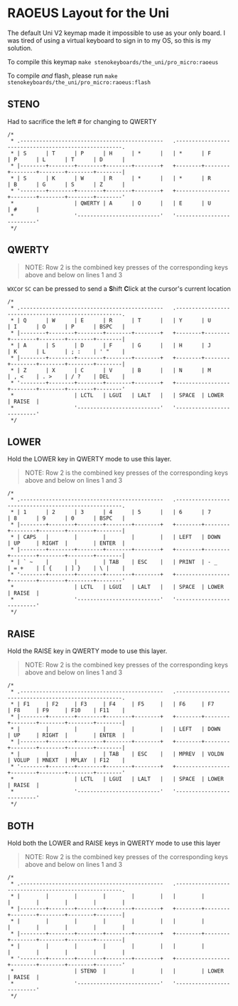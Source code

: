 # RAOEUS Layout for the Uni

The default Uni V2 keymap made it impossible to use as your only board. I was tired of using a virtual keyboard to sign in to my OS, so this is my solution.

To compile this keymap `make stenokeyboards/the_uni/pro_micro:raoeus`

To compile _and_ flash, please run `make stenokeyboards/the_uni/pro_micro:raoeus:flash`

## STENO

Had to sacrifice the left # for changing to QWERTY

    /* 
     * .---------------------------------------------   .-----------------------------------------------------.
     * | S      | T      | P      | H      | *      |   | *      | F      | P      | L      | T      | D      |
     * |--------+--------+--------+--------+--------+   +--------+--------+--------+--------+--------+--------|
     * | S      | K      | W      | R      | *      |   | *      | R      | B      | G      | S      | Z      |
     * '--------+--------+--------+--------+--------+   +-----------------+--------+--------+--------+--------'
     *                   | QWERTY | A      | O      |   | E      | U      | #      | 
     *                   '--------------------------'   '--------------------------'
     */

## QWERTY

> NOTE: Row 2 is the combined key presses of the corresponding keys above and below on lines 1 and 3

`WXC`or `SC` can be pressed to send a **S**hift **C**lick at the cursor's current location

    /*
     * .---------------------------------------------   .-----------------------------------------------------.
     * | Q      | W      | E      | R      | T      |   | Y      | U      | I      | O      | P      | BSPC   |
     * |--------+--------+--------+--------+--------+   +--------+--------+--------+--------+--------+--------|
     * | A      | S      | D      | F      | G      |   | H      | J      | K      | L      | ; :    | ' "    |
     * |--------+--------+--------+--------+--------+   +--------+--------+--------+--------+--------+--------|
     * | Z      | X      | C      | V      | B      |   | N      | M      | , <    | . >    | / ?    | DEL    |
     * '--------+--------+--------+--------+--------+   +-----------------+--------+--------+--------+--------'
     *                   | LCTL   | LGUI   | LALT   |   | SPACE  | LOWER  | RAISE  | 
     *                   '--------------------------'   '--------------------------'
     */

## LOWER

Hold the LOWER key in QWERTY mode to use this layer.

> NOTE: Row 2 is the combined key presses of the corresponding keys above and below on lines 1 and 3

    /* 
     * .---------------------------------------------   .-----------------------------------------------------.
     * | 1      | 2      | 3      | 4      | 5      |   | 6      | 7      | 8      | 9      | 0      | BSPC   |
     * |--------+--------+--------+--------+--------+   +--------+--------+--------+--------+--------+--------|
     * | CAPS   |        |        |        |        |   | LEFT   | DOWN   | UP     | RIGHT  |        | ENTER  |
     * |--------+--------+--------+--------+--------+   +--------+--------+--------+--------+--------+--------|
     * | ` ~    |        |        | TAB    | ESC    |   | PRINT  | - _    | = +    | [ {    | ] }    | \ |    |
     * '--------+--------+--------+--------+--------+   +-----------------+--------+--------+--------+--------'
     *                   | LCTL   | LGUI   | LALT   |   | SPACE  | LOWER  | RAISE  | 
     *                   '--------------------------'   '--------------------------'
     */

## RAISE

Hold the RAISE key in QWERTY mode to use this layer.

> NOTE: Row 2 is the combined key presses of the corresponding keys above and below on lines 1 and 3

    /* 
     * .---------------------------------------------   .-----------------------------------------------------.
     * | F1     | F2     | F3     | F4     | F5     |   | F6     | F7     | F8     | F9     | F10    | F11    |
     * |--------+--------+--------+--------+--------+   +--------+--------+--------+--------+--------+--------|
     * |        |        |        |        |        |   | LEFT   | DOWN   | UP     | RIGHT  |        | ENTER  |
     * |--------+--------+--------+--------+--------+   +--------+--------+--------+--------+--------+--------|
     * |        |        |        | TAB    | ESC    |   | MPREV  | VOLDN  | VOLUP  | MNEXT  | MPLAY  | F12    |
     * '--------+--------+--------+--------+--------+   +-----------------+--------+--------+--------+--------'
     *                   | LCTL   | LGUI   | LALT   |   | SPACE  | LOWER  | RAISE  | 
     *                   '--------------------------'   '--------------------------'
     */

## BOTH

Hold both the LOWER and RAISE keys in QWERTY mode to use this layer

> NOTE: Row 2 is the combined key presses of the corresponding keys above and below on lines 1 and 3

    /* 
     * .---------------------------------------------   .-----------------------------------------------------.
     * |        |        |        |        |        |   |        |        |        |        |        |        |
     * |--------+--------+--------+--------+--------+   +--------+--------+--------+--------+--------+--------|
     * |        |        |        |        |        |   |        |        |        |        |        |        |
     * |--------+--------+--------+--------+--------+   +--------+--------+--------+--------+--------+--------|
     * |        |        |        |        |        |   |        |        |        |        |        |        |
     * '--------+--------+--------+--------+--------+   +-----------------+--------+--------+--------+--------'
     *                   | STENO  |        |        |   |        | LOWER  | RAISE  | 
     *                   '--------------------------'   '--------------------------'
     */
